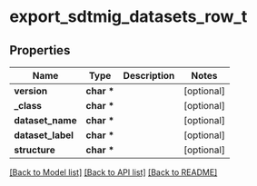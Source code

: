 # export_sdtmig_datasets_row_t

## Properties
Name | Type | Description | Notes
------------ | ------------- | ------------- | -------------
**version** | **char \*** |  | [optional] 
**_class** | **char \*** |  | [optional] 
**dataset_name** | **char \*** |  | [optional] 
**dataset_label** | **char \*** |  | [optional] 
**structure** | **char \*** |  | [optional] 

[[Back to Model list]](../README.md#documentation-for-models) [[Back to API list]](../README.md#documentation-for-api-endpoints) [[Back to README]](../README.md)


